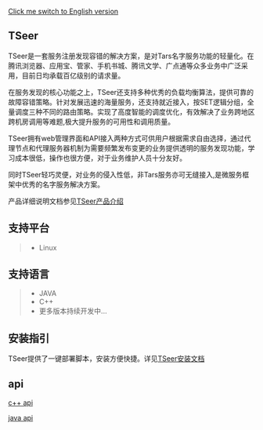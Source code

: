 ﻿[Click me switch to English version](README.en.md)

## TSeer

TSeer是一套服务注册发现容错的解决方案，是对Tars名字服务功能的轻量化。在腾讯浏览器、应用宝、管家、手机书城、腾讯文学、广点通等众多业务中广泛采用，目前日均承载百亿级别的请求量。

在服务发现的核心功能之上，TSeer还支持多种优秀的负载均衡算法，提供可靠的故障容错策略。针对发展迅速的海量服务，还支持就近接入，按SET逻辑分组，全量调度三种不同的路由策略。实现了高度智能的调度优化，有效解决了业务跨地区跨机房调用等难题,极大提升服务的可用性和调用质量。

TSeer拥有web管理界面和API接入两种方式可供用户根据需求自由选择，通过代理节点和代理服务器机制为需要频繁发布变更的业务提供透明的服务发现功能，学习成本很低，操作也很方便，对于业务维护人员十分友好。

同时TSeer轻巧灵便，对业务的侵入性低，非Tars服务亦可无缝接入,是微服务框架中优秀的名字服务解决方案。

产品详细说明文档参见[TSeer产品介绍](Introduction.md)

## 支持平台

> * Linux

## 支持语言

> * JAVA
> * C++
> * 更多版本持续开发中...

## 安装指引

TSeer提供了一键部署脚本，安装方便快捷。详见[TSeer安装文档](Tseer_Install.md)

## api

[c++ api](docs/cplus-api-quickstart.md)

[java api](docs/seer-api-java-quickstart.md)

